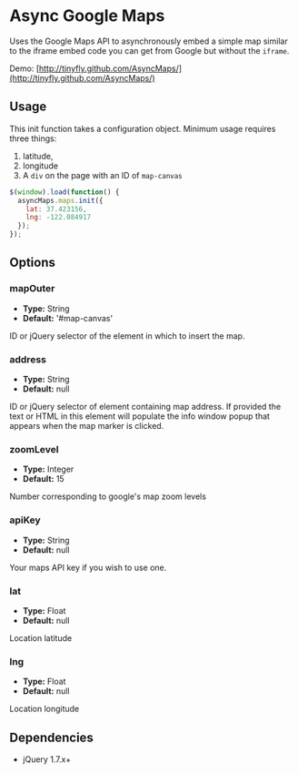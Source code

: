 # Async Google Maps

Uses the Google Maps API to asynchronously embed a simple map similar to the iframe embed code you can get from Google but without the `iframe`.

Demo: [http://tinyfly.github.com/AsyncMaps/](http://tinyfly.github.com/AsyncMaps/)

## Usage

This init function takes a configuration object. Minimum usage requires three things:

1. latitude,
2. longitude
3. A `div` on the page with an ID of `map-canvas`

```js
$(window).load(function() {
  asyncMaps.maps.init({
    lat: 37.423156,
    lng: -122.084917
  });
});

```

## Options

### mapOuter

- **Type:** String
- **Default:** '#map-canvas'

ID or jQuery selector of the element in which to insert the map.

### address

- **Type:** String
- **Default:** null

ID or jQuery selector of element containing map address. If provided the text or HTML in this element will populate the info window popup that appears when the map marker is clicked.

### zoomLevel

- **Type:** Integer
- **Default:** 15

Number corresponding to google's map zoom levels

### apiKey

- **Type:** String
- **Default:** null

Your maps API key if you wish to use one.

### lat

- **Type:** Float
- **Default:** null

Location latitude

### lng

- **Type:** Float
- **Default:** null

Location longitude

## Dependencies

- jQuery 1.7.x+
